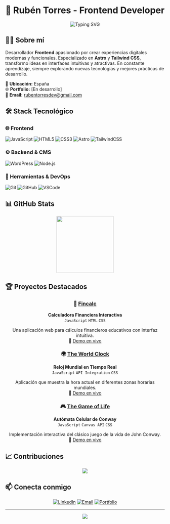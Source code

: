 # 🚀 Rubén Torres - Frontend Developer

<div align="center">
  <img src="https://readme-typing-svg.herokuapp.com?font=Fira+Code&pause=1000&color=2196F3&center=true&vCenter=true&width=435&lines=Frontend+Developer;Astro+%26+Tailwind+Specialist;Building+Modern+Web+Experiences" alt="Typing SVG" />
</div>

## 👨‍💻 Sobre mí

Desarrollador **Frontend** apasionado por crear experiencias digitales modernas y funcionales. Especializado en **Astro** y **Tailwind CSS**, transformo ideas en interfaces intuitivas y atractivas. En constante aprendizaje, siempre explorando nuevas tecnologías y mejores prácticas de desarrollo.

📍 **Ubicación:** España  
🌐 **Portfolio:** [En desarrollo]  
📧 **Email:** rubentorresdev@gmail.com

## 🛠️ Stack Tecnológico

### 🌐 Frontend
![JavaScript](https://img.shields.io/badge/-JavaScript-F7DF1E?style=flat-square&logo=javascript&logoColor=black)
![HTML5](https://img.shields.io/badge/-HTML5-E34F26?style=flat-square&logo=html5&logoColor=white)
![CSS3](https://img.shields.io/badge/-CSS3-1572B6?style=flat-square&logo=css3&logoColor=white)
![Astro](https://img.shields.io/badge/-Astro-FF5D01?style=flat-square&logo=astro&logoColor=white)
![TailwindCSS](https://img.shields.io/badge/-Tailwind_CSS-38B2AC?style=flat-square&logo=tailwind-css&logoColor=white)

### ⚙️ Backend & CMS
![WordPress](https://img.shields.io/badge/-WordPress-21759B?style=flat-square&logo=wordpress&logoColor=white)
![Node.js](https://img.shields.io/badge/-Node.js-339933?style=flat-square&logo=node.js&logoColor=white)

### 🔧 Herramientas & DevOps
![Git](https://img.shields.io/badge/-Git-F05032?style=flat-square&logo=git&logoColor=white)
![GitHub](https://img.shields.io/badge/-GitHub-181717?style=flat-square&logo=github&logoColor=white)
![VSCode](https://img.shields.io/badge/-VS_Code-007ACC?style=flat-square&logo=visual-studio-code&logoColor=white)

## 📊 GitHub Stats

<div align="center">
  <img height="180em" src="https://github-readme-stats.vercel.app/api/top-langs/?username=n3brrr&layout=compact&langs_count=7&theme=tokyonight"/>
</div>

## 🏆 Proyectos Destacados

<div align="center">

### 🧮 [Fincalc](https://github.com/n3brrr/fincalc)
**Calculadora Financiera Interactiva**  
`JavaScript` `HTML` `CSS`

Una aplicación web para cálculos financieros educativos con interfaz intuitiva.  
🔗 [Demo en vivo](https://tu-demo-link.netlify.app)

### 🌍 [The World Clock](https://github.com/n3brrr/The-World-Clock)
**Reloj Mundial en Tiempo Real**  
`JavaScript` `API Integration` `CSS`

Aplicación que muestra la hora actual en diferentes zonas horarias mundiales.  
🔗 [Demo en vivo](https://tu-demo-link.netlify.app)

### 🎮 [The Game of Life](https://github.com/n3brrr/The-game-of-Live)
**Autómata Celular de Conway**  
`JavaScript` `Canvas API` `CSS`

Implementación interactiva del clásico juego de la vida de John Conway.  
🔗 [Demo en vivo](https://tu-demo-link.netlify.app)

</div>

## 📈 Contribuciones

<div align="center">
  <img src="https://github-readme-activity-graph.vercel.app/graph?username=n3brrr&theme=tokyo-night&hide_border=true" />
</div>

## 📫 Conecta conmigo

<div align="center">

[![LinkedIn](https://img.shields.io/badge/-LinkedIn-0A66C2?style=for-the-badge&logo=linkedin&logoColor=white)](https://linkedin.com/in/rubentorresdev)
[![Email](https://img.shields.io/badge/-Email-EA4335?style=for-the-badge&logo=gmail&logoColor=white)](mailto:rubentorresdev@gmail.com)
[![Portfolio](https://img.shields.io/badge/-Portfolio-000000?style=for-the-badge&logo=vercel&logoColor=white)](https://tu-portfolio.vercel.app)

</div>

---

<div align="center">
  <img src="https://komarev.com/ghpvc/?username=n3brrr&color=blueviolet&style=flat-square&label=Profile+Views" />
</div>
